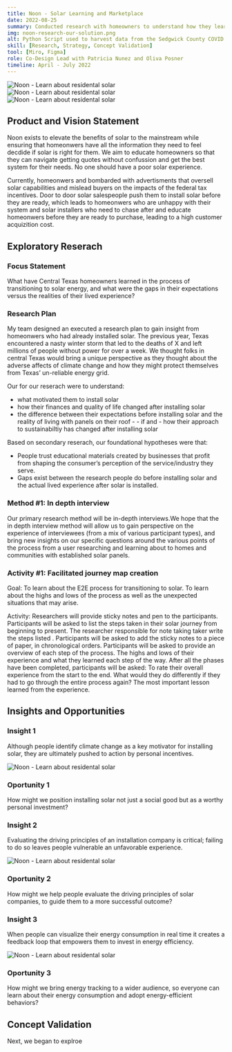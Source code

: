 ```yaml
---
title: Noon - Solar Learning and Marketplace
date: 2022-08-25
summary: Conducted research with homeowners to understand how they learned about residential solar panels, from passive learning through installation. From there created product ideas and tested those concepts with users.
img: noon-research-our-solution.png
alt: Python Script used to harvest data from the Sedgwick County COVID Dashboard
skill: [Research, Strategy, Concept Validation]
tool: [Miro, Figma]
role: Co-Design Lead with Patricia Nunez and Oliva Posner
timeline: April - July 2022
---
```

![Noon - Learn about residental solar](/content/images/noon-learning-tool.jpeg)
![Noon - Learn about residental solar](/content/images/noon-learning-tool-1.jpeg)
![Noon - Learn about residental solar](/content/images/noon-learning-tool-2.png)

## Product and Vision Statement

Noon exists to elevate the benefits of solar to the mainstream while ensuring that homeonwers have all the information they need to feel decdide if solar is right for them. We aim to educate homeowners so that they can navigate getting quotes without confussion and get the best system for their needs. No one should have a poor solar experience.


Currently, homeonwers and bombarded with advertisments that oversell solar capabilities and mislead buyers on the impacts of the federal tax incentives. Door to door solar salespeople push them to install solar before they are ready, which leads to homeonwers who are unhappy with their system and solar installers who need to chase after and educate homeonwers before they are ready to purchase, leading to a high customer acquizition cost. 

## Exploratory Reserach

### Focus Statement
What have Central Texas homeowners learned in the process of transitioning to solar energy, and what were the gaps in their expectations versus the realities of their lived experience?

### Research Plan

My team designed an executed a research plan to gain insight from homeonwers who had already installed solar. The previous year, Texas encountered a nasty winter storm that led to the deaths of X and left millions of people without power for over a week. We thought folks in central Texas would bring a unique perspective as they thought about the adverse affects of climate change and how they might protect themselves from Texas’ un-reliable energy grid.  

 Our for our reserach were to understand:
- what motivated them to install solar
- how their finances and quality of life changed after installing solar
- the difference between their expectations before installing solar and the reality of living with panels on their roof - - if and - how their approach to sustainabiltiy has changed after installing solar

Based on secondary reserach, our foundational hypotheses were that: 
- People trust educational materials created by businesses that profit from shaping the consumer’s perception of the service/industry they serve.
- Gaps exist between the research people do before installing solar and the actual lived experience after solar is installed.

### Method #1: In depth interview
Our primary research method will be in-depth interviews.We hope that the in depth interview method will allow us to gain perspective on the experience of interviewees (from a mix of various participant types), and bring new insights on our specific questions around the various points of the process from a user researching and learning about to homes and communities with established solar panels.

### Activity #1: Facilitated journey map creation
Goal: 
To learn about the E2E process for transitioning to solar. To learn about the highs and lows of the process as well as the unexpected situations that may arise. 

Activity: 
Researchers will provide sticky notes and pen to the participants. 
Participants will be asked to list the steps taken in their solar journey from beginning to present. 
The researcher responsible for note taking taker write the steps listed . 
Participants will be asked to add the sticky notes to a piece of paper, in chronological orders. 
Participants will be asked to provide an overview of each step of the process. The highs and lows of their experience and what they learned each step of the way. 
After all the phases have been completed, participants will be asked: 
To rate their overall experience from the start to the end. 
What would they do differently if they had to go through the entire process again? 
The most important lesson learned from the experience. 

## Insights and Opportunities

### Insight 1 

Although people identify climate change as a key motivator for installing solar, they are ultimately pushed to action by personal incentives. 

![Noon - Learn about residental solar](/content/images/noon-peter.png)

### Oportunity 1 
How might we position installing solar not just a social good but as a worthy personal investment?

### Insight 2
Evaluating the driving principles of an installation company is critical; failing to do so leaves people vulnerable an unfavorable experience.

![Noon - Learn about residental solar](/content/images/noon-scott.png)

### Oportunity 2 
How might we help people evaluate the driving principles of solar companies, to guide them to a more successful outcome?

### Insight 3
When people can visualize their energy consumption in real time it creates a feedback loop that empowers them to invest in energy efficiency.

![Noon - Learn about residental solar](/content/images/noon-adrian-2.png)

### Oportunity 3 
How might we bring energy tracking to a wider audience, so everyone can learn about their energy consumption and adopt energy-efficient behaviors?

## Concept Validation

Next, we began to explroe 
